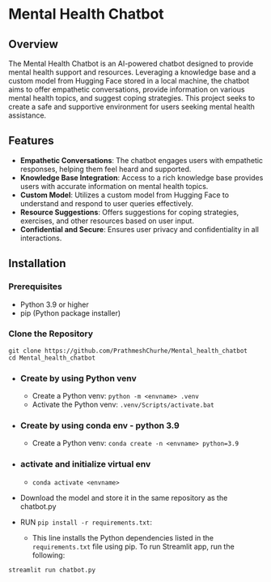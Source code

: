 # Mental Health Chatbot

## Overview

The Mental Health Chatbot is an AI-powered chatbot designed to provide mental health support and resources. Leveraging a knowledge base and a custom model from Hugging Face stored in a local machine, the chatbot aims to offer empathetic conversations, provide information on various mental health topics, and suggest coping strategies. This project seeks to create a safe and supportive environment for users seeking mental health assistance.

## Features

- **Empathetic Conversations**: The chatbot engages users with empathetic responses, helping them feel heard and supported.
- **Knowledge Base Integration**: Access to a rich knowledge base provides users with accurate information on mental health topics.
- **Custom Model**: Utilizes a custom model from Hugging Face to understand and respond to user queries effectively.
- **Resource Suggestions**: Offers suggestions for coping strategies, exercises, and other resources based on user input.
- **Confidential and Secure**: Ensures user privacy and confidentiality in all interactions.

## Installation

### Prerequisites

- Python 3.9 or higher
- pip (Python package installer)

### Clone the Repository

```
git clone https://github.com/PrathmeshChurhe/Mental_health_chatbot
cd Mental_health_chatbot
```

- ### Create by using Python venv
    - Create a Python venv: ```python -m <envname> .venv```
    - Activate the Python venv: ```.venv/Scripts/activate.bat```
- ### Create by using conda env - python 3.9
    - Create a Python venv: ```conda create -n <envname> python=3.9```

- ### activate and initialize virtual env
    - ```conda activate <envname>```
- Download the model and store it in the same repository as the chatbot.py

- RUN ```pip install -r requirements.txt```:
  - This line installs the Python dependencies listed in the ```requirements.txt``` file using pip.
To run Streamlit app, run the following:
``` shell
streamlit run chatbot.py
```
